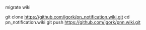 migrate wiki

git clone https://github.com/igork/pn_notification.wiki.git
cd pn_notification.wiki
git push https://github.com/igork/pnn.wiki.git

